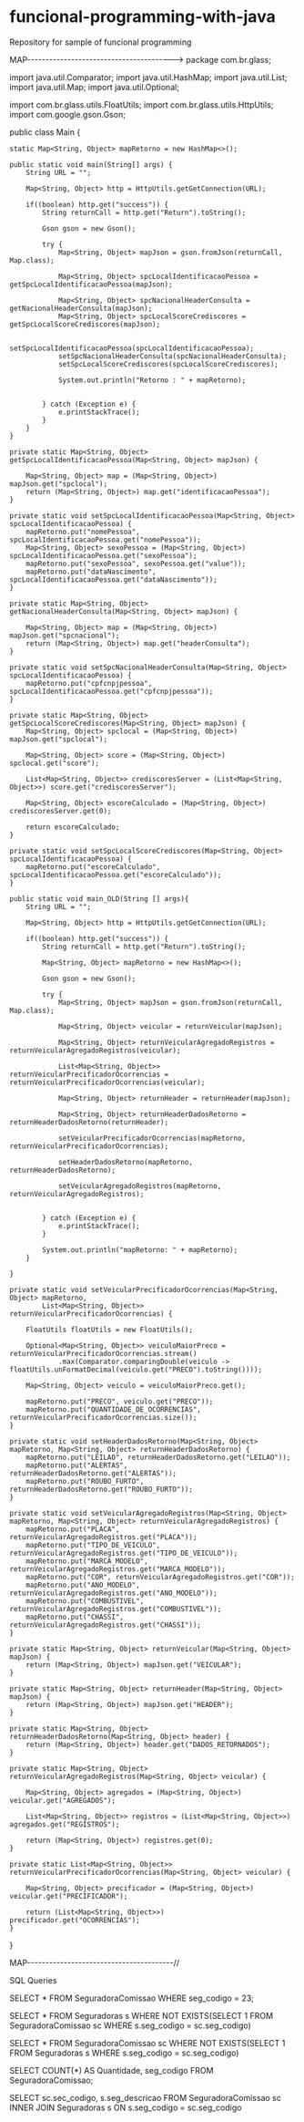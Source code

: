 # funcional-programming-with-java
Repository for sample of funcional programming

MAP---------------------------------------->
package com.br.glass;

import java.util.Comparator;
import java.util.HashMap;
import java.util.List;
import java.util.Map;
import java.util.Optional;

import com.br.glass.utils.FloatUtils;
import com.br.glass.utils.HttpUtils;
import com.google.gson.Gson;

public class Main {
	
	static Map<String, Object> mapRetorno = new HashMap<>();
	
	public static void main(String[] args) {
		String URL = "";
		
		Map<String, Object> http = HttpUtils.getGetConnection(URL);
		
		if((boolean) http.get("success")) {
			String returnCall = http.get("Return").toString();
						
			Gson gson = new Gson();
			
			try {
				Map<String, Object> mapJson = gson.fromJson(returnCall, Map.class);
				
				Map<String, Object> spcLocalIdentificacaoPessoa = getSpcLocalIdentificacaoPessoa(mapJson);
				
				Map<String, Object> spcNacionalHeaderConsulta = getNacionalHeaderConsulta(mapJson);
				Map<String, Object> spcLocalScoreCrediscores = getSpcLocalScoreCrediscores(mapJson);
				
				setSpcLocalIdentificacaoPessoa(spcLocalIdentificacaoPessoa);
				setSpcNacionalHeaderConsulta(spcNacionalHeaderConsulta);
				setSpcLocalScoreCrediscores(spcLocalScoreCrediscores);
				
				System.out.println("Retorno : " + mapRetorno);

				
			} catch (Exception e) {
				e.printStackTrace();
			}
		}
	}
	
	private static Map<String, Object> getSpcLocalIdentificacaoPessoa(Map<String, Object> mapJson) {
		
		Map<String, Object> map = (Map<String, Object>) mapJson.get("spclocal");
		return (Map<String, Object>) map.get("identificacaoPessoa");
	}
	
	private static void setSpcLocalIdentificacaoPessoa(Map<String, Object> spcLocalIdentificacaoPessoa) {
		mapRetorno.put("nomePessoa", spcLocalIdentificacaoPessoa.get("nomePessoa"));
		Map<String, Object> sexoPessoa = (Map<String, Object>) spcLocalIdentificacaoPessoa.get("sexoPessoa");
		mapRetorno.put("sexoPessoa", sexoPessoa.get("value"));
		mapRetorno.put("dataNascimento", spcLocalIdentificacaoPessoa.get("dataNascimento"));
	}
	
	private static Map<String, Object> getNacionalHeaderConsulta(Map<String, Object> mapJson) {
		
		Map<String, Object> map = (Map<String, Object>) mapJson.get("spcnacional");
		return (Map<String, Object>) map.get("headerConsulta");
	}
	
	private static void setSpcNacionalHeaderConsulta(Map<String, Object> spcLocalIdentificacaoPessoa) {
		mapRetorno.put("cpfcnpjpessoa", spcLocalIdentificacaoPessoa.get("cpfcnpjpessoa"));
	}

	private static Map<String, Object> getSpcLocalScoreCrediscores(Map<String, Object> mapJson) {
		Map<String, Object> spclocal = (Map<String, Object>) mapJson.get("spclocal");
		
		Map<String, Object> score = (Map<String, Object>) spclocal.get("score");
		
		List<Map<String, Object>> crediscoresServer = (List<Map<String, Object>>) score.get("crediscoresServer");
		
		Map<String, Object> escoreCalculado = (Map<String, Object>) crediscoresServer.get(0);
		
		return escoreCalculado;
	}
	
	private static void setSpcLocalScoreCrediscores(Map<String, Object> spcLocalIdentificacaoPessoa) {
		mapRetorno.put("escoreCalculado", spcLocalIdentificacaoPessoa.get("escoreCalculado"));
	}
	
	public static void main_OLD(String [] args){
		String URL = "";
		
		Map<String, Object> http = HttpUtils.getGetConnection(URL);
		
		if((boolean) http.get("success")) {
			String returnCall = http.get("Return").toString();
			
			Map<String, Object> mapRetorno = new HashMap<>();
			
			Gson gson = new Gson();
	
			try {
				Map<String, Object> mapJson = gson.fromJson(returnCall, Map.class);
				
				Map<String, Object> veicular = returnVeicular(mapJson);
				
				Map<String, Object> returnVeicularAgregadoRegistros = returnVeicularAgregadoRegistros(veicular);
				
				List<Map<String, Object>> returnVeicularPrecificadorOcorrencias = returnVeicularPrecificadorOcorrencias(veicular);
				
				Map<String, Object> returnHeader = returnHeader(mapJson);
				
				Map<String, Object> returnHeaderDadosRetorno = returnHeaderDadosRetorno(returnHeader);

				setVeicularPrecificadorOcorrencias(mapRetorno, returnVeicularPrecificadorOcorrencias);
				
				setHeaderDadosRetorno(mapRetorno, returnHeaderDadosRetorno);
				
				setVeicularAgregadoRegistros(mapRetorno, returnVeicularAgregadoRegistros);
				
				
			} catch (Exception e) {
			    e.printStackTrace();
			}
			
			System.out.println("mapRetorno: " + mapRetorno);
		}
		
	}

	private static void setVeicularPrecificadorOcorrencias(Map<String, Object> mapRetorno,
			List<Map<String, Object>> returnVeicularPrecificadorOcorrencias) {
		
		FloatUtils floatUtils = new FloatUtils();
		
		Optional<Map<String, Object>> veiculoMaiorPreco = returnVeicularPrecificadorOcorrencias.stream()
				.max(Comparator.comparingDouble(veiculo ->  floatUtils.unFormatDecimal(veiculo.get("PRECO").toString())));
		
		Map<String, Object> veiculo = veiculoMaiorPreco.get();
		
		mapRetorno.put("PRECO", veiculo.get("PRECO"));
		mapRetorno.put("QUANTIDADE_DE_OCORRENCIAS", returnVeicularPrecificadorOcorrencias.size());
	}

	private static void setHeaderDadosRetorno(Map<String, Object> mapRetorno, Map<String, Object> returnHeaderDadosRetorno) {
		mapRetorno.put("LEILAO", returnHeaderDadosRetorno.get("LEILAO"));
		mapRetorno.put("ALERTAS", returnHeaderDadosRetorno.get("ALERTAS"));
		mapRetorno.put("ROUBO_FURTO", returnHeaderDadosRetorno.get("ROUBO_FURTO"));
	}

	private static void setVeicularAgregadoRegistros(Map<String, Object> mapRetorno, Map<String, Object> returnVeicularAgregadoRegistros) {
		mapRetorno.put("PLACA", returnVeicularAgregadoRegistros.get("PLACA"));
		mapRetorno.put("TIPO_DE_VEICULO", returnVeicularAgregadoRegistros.get("TIPO_DE_VEICULO"));
		mapRetorno.put("MARCA_MODELO", returnVeicularAgregadoRegistros.get("MARCA_MODELO"));
		mapRetorno.put("COR", returnVeicularAgregadoRegistros.get("COR"));
		mapRetorno.put("ANO_MODELO", returnVeicularAgregadoRegistros.get("ANO_MODELO"));
		mapRetorno.put("COMBUSTIVEL", returnVeicularAgregadoRegistros.get("COMBUSTIVEL"));
		mapRetorno.put("CHASSI", returnVeicularAgregadoRegistros.get("CHASSI"));
	}

	private static Map<String, Object> returnVeicular(Map<String, Object> mapJson) {
		return (Map<String, Object>) mapJson.get("VEICULAR");
	}
	
	private static Map<String, Object> returnHeader(Map<String, Object> mapJson) {
		return (Map<String, Object>) mapJson.get("HEADER");
	}
	
	private static Map<String, Object> returnHeaderDadosRetorno(Map<String, Object> header) {
		return (Map<String, Object>) header.get("DADOS_RETORNADOS");
	}

	private static Map<String, Object> returnVeicularAgregadoRegistros(Map<String, Object> veicular) {
		
		Map<String, Object> agregados = (Map<String, Object>) veicular.get("AGREGADOS");
		
		List<Map<String, Object>> registros = (List<Map<String, Object>>) agregados.get("REGISTROS");
		
		return (Map<String, Object>) registros.get(0);
	}
	
	private static List<Map<String, Object>> returnVeicularPrecificadorOcorrencias(Map<String, Object> veicular) {
		
		Map<String, Object> precificador = (Map<String, Object>) veicular.get("PRECIFICADOR");
		
		return (List<Map<String, Object>>) precificador.get("OCORRENCIAS");
	}

}


MAP----------------------------------------//

SQL Queries

SELECT * FROM SeguradoraComissao WHERE seg_codigo = 23;

SELECT * FROM Seguradoras s WHERE NOT EXISTS(SELECT 1 FROM SeguradoraComissao sc WHERE s.seg_codigo = sc.seg_codigo)

SELECT * FROM SeguradoraComissao sc WHERE NOT EXISTS(SELECT 1 FROM Seguradoras s WHERE s.seg_codigo = sc.seg_codigo)

SELECT COUNT(*) AS Quantidade, seg_codigo FROM SeguradoraComissao;

SELECT sc.sec_codigo, s.seg_descricao FROM SeguradoraComissao sc INNER JOIN Seguradoras s ON s.seg_codigo = sc.seg_codigo
